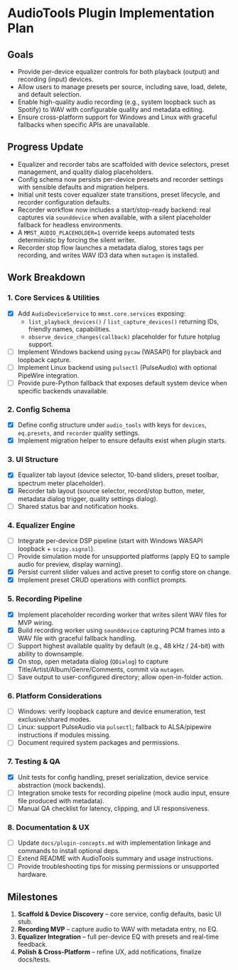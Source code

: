 # AudioTools Plugin Implementation Plan

## Goals

- Provide per-device equalizer controls for both playback (output) and recording (input) devices.
- Allow users to manage presets per source, including save, load, delete, and default selection.
- Enable high-quality audio recording (e.g., system loopback such as Spotify) to WAV with configurable quality and metadata editing.
- Ensure cross-platform support for Windows and Linux with graceful fallbacks when specific APIs are unavailable.

## Progress Update

- Equalizer and recorder tabs are scaffolded with device selectors, preset management, and quality dialog placeholders.
- Config schema now persists per-device presets and recorder settings with sensible defaults and migration helpers.
- Initial unit tests cover equalizer state transitions, preset lifecycle, and recorder configuration defaults.
- Recorder workflow now includes a start/stop-ready backend: real captures via `sounddevice` when available, with a silent placeholder fallback for headless environments.
- A `MMST_AUDIO_PLACEHOLDER=1` override keeps automated tests deterministic by forcing the silent writer.
- Recorder stop flow launches a metadata dialog, stores tags per recording, and writes WAV ID3 data when `mutagen` is installed.

## Work Breakdown

### 1. Core Services & Utilities

- [x] Add `AudioDeviceService` to `mmst.core.services` exposing:
  - `list_playback_devices()` / `list_capture_devices()` returning IDs, friendly names, capabilities.
  - `observe_device_changes(callback)` placeholder for future hotplug support.
- [ ] Implement Windows backend using `pycaw` (WASAPI) for playback and loopback capture.
- [ ] Implement Linux backend using `pulsectl` (PulseAudio) with optional PipeWire integration.
- [ ] Provide pure-Python fallback that exposes default system device when specific backends unavailable.

### 2. Config Schema

- [x] Define config structure under `audio_tools` with keys for `devices`, `eq.presets`, and `recorder` quality settings.
- [x] Implement migration helper to ensure defaults exist when plugin starts.

### 3. UI Structure

- [x] Equalizer tab layout (device selector, 10-band sliders, preset toolbar, spectrum meter placeholder).
- [x] Recorder tab layout (source selector, record/stop button, meter, metadata dialog trigger, quality settings dialog).
- [ ] Shared status bar and notification hooks.

### 4. Equalizer Engine

- [ ] Integrate per-device DSP pipeline (start with Windows WASAPI loopback + `scipy.signal`).
- [ ] Provide simulation mode for unsupported platforms (apply EQ to sample audio for preview, display warning).
- [x] Persist current slider values and active preset to config store on change.
- [x] Implement preset CRUD operations with conflict prompts.

### 5. Recording Pipeline

- [x] Implement placeholder recording worker that writes silent WAV files for MVP wiring.
- [x] Build recording worker using `sounddevice` capturing PCM frames into a WAV file with graceful fallback handling.
- [ ] Support highest available quality by default (e.g., 48 kHz / 24-bit) with ability to downsample.
- [x] On stop, open metadata dialog (`QDialog`) to capture Title/Artist/Album/Genre/Comments, commit via `mutagen`.
- [ ] Save output to user-configured directory; allow open-in-folder action.

### 6. Platform Considerations

- [ ] Windows: verify loopback capture and device enumeration, test exclusive/shared modes.
- [ ] Linux: support PulseAudio via `pulsectl`; fallback to ALSA/pipewire instructions if modules missing.
- [ ] Document required system packages and permissions.

### 7. Testing & QA

- [x] Unit tests for config handling, preset serialization, device service abstraction (mock backends).
- [ ] Integration smoke tests for recording pipeline (mock audio input, ensure file produced with metadata).
- [ ] Manual QA checklist for latency, clipping, and UI responsiveness.

### 8. Documentation & UX

- [ ] Update `docs/plugin-concepts.md` with implementation linkage and commands to install optional deps.
- [ ] Extend README with AudioTools summary and usage instructions.
- [ ] Provide troubleshooting tips for missing permissions or unsupported hardware.

## Milestones

1. **Scaffold & Device Discovery** – core service, config defaults, basic UI stub.
2. **Recording MVP** – capture audio to WAV with metadata entry, no EQ.
3. **Equalizer Integration** – full per-device EQ with presets and real-time feedback.
4. **Polish & Cross-Platform** – refine UX, add notifications, finalize docs/tests.
